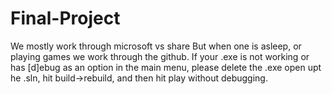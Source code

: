 # Final-Project
We mostly work through microsoft vs share
But when one is asleep, or playing games we work through the github.
If your .exe is not working or has [d]ebug as an option in the main menu, please delete the .exe open upt he .sln, hit build->rebuild, and then hit play without debugging.
